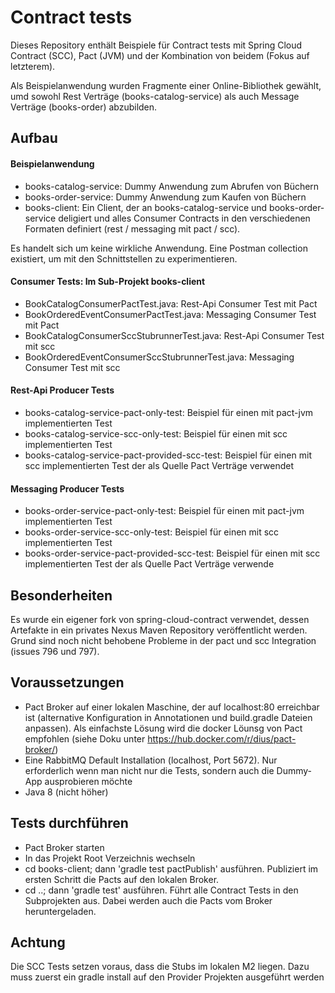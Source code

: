 # Contract tests #

Dieses Repository enthält Beispiele für Contract tests mit Spring Cloud Contract (SCC), Pact (JVM) und der Kombination von
beidem (Fokus auf letzterem).

Als Beispielanwendung wurden Fragmente einer Online-Bibliothek gewählt, umd sowohl Rest Verträge (books-catalog-service)
als auch Message Verträge (books-order) abzubilden.

## Aufbau ##

#### Beispielanwendung ####
- books-catalog-service: Dummy Anwendung zum Abrufen von Büchern
- books-order-service: Dummy Anwendung zum Kaufen von Büchern
- books-client: Ein Client, der an books-catalog-service und books-order-service deligiert und alles Consumer Contracts
in den verschiedenen Formaten definiert (rest / messaging mit pact / scc).

Es handelt sich um keine wirkliche Anwendung. Eine Postman collection existiert, um mit den Schnittstellen zu experimentieren.

#### Consumer Tests: Im Sub-Projekt books-client ####
- BookCatalogConsumerPactTest.java: Rest-Api Consumer Test mit Pact
- BookOrderedEventConsumerPactTest.java: Messaging Consumer Test mit Pact
- BookCatalogConsumerSccStubrunnerTest.java: Rest-Api Consumer Test mit scc
- BookOrderedEventConsumerSccStubrunnerTest.java: Messaging Consumer Test mit scc

#### Rest-Api Producer Tests ####
- books-catalog-service-pact-only-test: Beispiel für einen mit pact-jvm implementierten Test
- books-catalog-service-scc-only-test: Beispiel für einen mit scc implementierten Test
- books-catalog-service-pact-provided-scc-test: Beispiel für einen mit scc implementierten Test der als Quelle Pact Verträge verwendet

#### Messaging Producer Tests ####
- books-order-service-pact-only-test: Beispiel für einen mit pact-jvm implementierten Test
- books-order-service-scc-only-test: Beispiel für einen mit scc implementierten Test
- books-order-service-pact-provided-scc-test: Beispiel für einen mit scc implementierten Test der als Quelle Pact Verträge verwende

## Besonderheiten ##
Es wurde ein eigener fork von spring-cloud-contract verwendet, dessen Artefakte in ein privates Nexus Maven Repository veröffentlicht
werden. Grund sind noch nicht behobene Probleme in der pact und scc Integration (issues 796 und 797).

## Voraussetzungen ##
- Pact Broker auf einer lokalen Maschine, der auf localhost:80 erreichbar ist (alternative Konfiguration in Annotationen und build.gradle Dateien anpassen). Als einfachste Lösung wird die docker Löunsg von Pact empfohlen (siehe Doku unter
https://hub.docker.com/r/dius/pact-broker/)
- Eine RabbitMQ Default Installation (localhost, Port 5672). Nur erforderlich wenn man nicht nur die Tests, sondern auch die Dummy-App ausprobieren möchte
- Java 8 (nicht höher)

## Tests durchführen ##
- Pact Broker starten
- In das Projekt Root Verzeichnis wechseln
- cd books-client; dann 'gradle test pactPublish' ausführen. Publiziert im ersten Schritt die Pacts auf den lokalen Broker.
- cd ..; dann 'gradle test' ausführen. Führt alle Contract Tests in den Subprojekten aus. Dabei werden auch die Pacts vom Broker heruntergeladen.

## Achtung ##
Die SCC Tests setzen voraus, dass die Stubs im lokalen M2 liegen. Dazu muss zuerst ein gradle install auf den Provider Projekten ausgeführt werden
